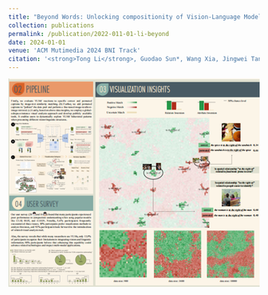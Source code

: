 ```yaml
---
title: "Beyond Words: Unlocking compositionity of Vision-Language Models with Visualization Insights"
collection: publications
permalink: /publication/2022-011-01-li-beyond
date: 2024-01-01
venue: 'ACM Mutimedia 2024 BNI Track'
citation: '<strong>Tong Li</strong>, Guodao Sun*, Wang Xia, Jingwei Tang, Gefei Zhang, Jiang Li, Haixia Wang & Ronghua Liang. &quot.'
---
```


<img src="/images/Beyond.png" />
